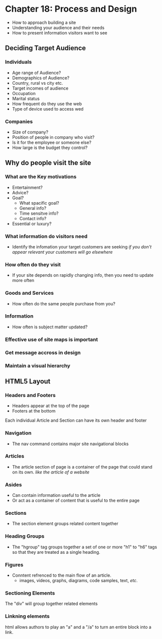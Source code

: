 # Chapter 18: Process and Design

* How to approach building a site
* Understanding your audience and their needs
* How to present information visitors want to see

## Deciding Target Audience

### **Individuals**

* Age range of Audience?
* Demographics of Audience?
* Country, rural vs city etc.
* Target incomes of audience
* Occupation
* Marital status
* How frequent do they use the web
* Type of device used to access wed

### **Companies**

* Size of company?
* Position of people in company who visit?
* Is it for the employee or someone else?
* How large is the budget they control?

## Why do people visit the site

### What are the Key motivations

* Entertainment?
* Advice?
* Goal?
  * What spacific goal?
  * General info?
  * Time sensitve info?
  * Contact info?
* Essential or luxury?

### What information do visitors need

* Identify the infomation your target customers are seeking
*if you don't appear relevant your customers will go elsewhere*

### How often do they visit

* If your site depends on rapidly changing info, then you need to update more often

### Goods and Services

* How often do the same people purchase from you?

### Information

* How often is subject matter updated?

### Effective use of site maps is important

### Get message accross in design

### Maintain a visual hierarchy

## HTML5 Layout

### Headers and Footers

* Headers appear at the top of the page
* Footers at the bottom

Each individual Article and Section can have its own header and footer

### Navigation

* The nav command contains major site navigational blocks

### Articles

* The article section of page is a container of the page that could stand on its own. 
*like the article of a website*

### Asides

* Can contain information useful to the article 
* Or act as a container of content that is useful to the entire page

### Sections

* The section element groups related content together

### Heading Groups

* The "hgroup" tag groups together a set of one or more "h1" to "h6" tags  so that they are treated as a single heading.

### Figures

* Conntent refrenced to the main flow of an article.
  * images, videos, graphs, diagrams, code samples, text, *etc*.

### Sectioning Elements

The "div" will group together related elements

### Linkning elements

html allows authors to play an "a" and a "/a" to turn an entire block into a link.
